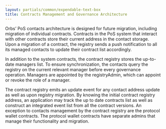 ```yaml
---
layout: partials/common/expendable-text-box
title: Contracts Management and Governance Architecture
---
```


Orbs’ PoS contacts architecture is designed for future migration, including migration of individual contracts. Contracts in the PoS system that interact with other contracts store their current address in the contact storage. Upon a migration of a contract, the registry sends a push notification to all its managed contacts to update their contract list accordingly.

In addition to the system contracts, the contract registry stores the up-to-date managers list. To ensure synchronization, the contacts query the registry on the current relevant manager before every governance operation.
Managers are appointed by the registryAdmin, which can appoint or revoke the role of a manager.

The contract registry emits an update event for any contact address update as well as upon registry migration. By knowing the initial contract registry address, an application may track the up to date contracts list as well as construct an integrated event list from all the contract versions. An exception to contacts management by the contract registry are the protocol wallet contracts. The protocol wallet contracts have separate admins that manage their functionality and migration.
